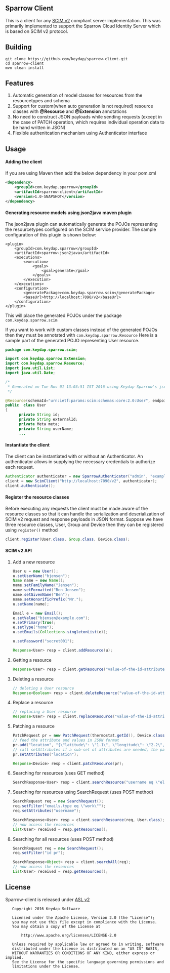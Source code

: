 ## Sparrow Client
This is a client for any [SCIM v2](http://www.simplecloud.info) compliant server implementation.
This was primarily implemented to support the Sparrow Cloud Identity Server which is based on SCIM v2 protocol.

## Building

```
git clone https://github.com/keydap/sparrow-client.git
cd sparrow-client
mvn clean install

```

## Features
1. Automatic generation of model classes for resources from the resourcetypes and schema
2. Support for custom(when auto generation is not required) resource classes with __@Resource__ and
   __@Extension__ annotations
3. No need to construct JSON payloads while sending requests (except in the case of PATCH 
   operation, which requires individual operation data to be  hand written in JSON)
4. Flexible authenitcation mechanism using Authenticator interface
 
## Usage

#### Adding the client 
If you are using Maven then add the below dependency in your pom.xml
```xml
<dependency>
    <groupId>com.keydap.sparrow</groupId>
    <artifactId>sparrow-client</artifactId>
    <version>1.0-SNAPSHOT</version>
</dependency>
```
#### Generating resource models using json2java maven plugin
The json2java plugin can automatically generate the POJOs representing the resourcetypes configured on the
SCIM service provider. The sample configuration of this plugin is shown below:

```
<plugin>
    <groupId>com.keydap.sparrow</groupId>
    <artifactId>sparrow-json2java</artifactId>
    <executions>
        <execution>
            <goals>
                <goal>generate</goal>
            </goals>
        </execution>
    </executions>
    <configuration>
        <generatePackage>com.keydap.sparrow.scim</generatePackage>
        <baseUrl>http://localhost:7090/v2</baseUrl>
    </configuration>
</plugin>
```  
This will place the generated POJOs under the package `com.keydap.sparrow.scim`

If you want to work with custom classes instead of the generated POJOs then they must be annotated with `com.keydap.sparrow.Resource`
Here is a sample part of the generated POJO representing User resource.
```java
package com.keydap.sparrow.scim;

import com.keydap.sparrow.Extension;
import com.keydap.sparrow.Resource;
import java.util.List;
import java.util.Date;

/*
 * Generated on Tue Nov 01 13:03:51 IST 2016 using Keydap Sparrow's json2java plugin 
 */

@Resource(schemaId="urn:ietf:params:scim:schemas:core:2.0:User", endpoint="/Users", desc="User Account")
public  class User
{
      private String id;
      private String externalId;
      private Meta meta;
      private String userName;
      ...
```
#### Instantiate the client
The client can be instantiated with or without an Authenticator. An authenticator allows in supplying the necessary credentials
to authorize each request.
```java
Authenticator authenticator = new SparrowAuthenticator("admin", "example.COM", "secret");
client = new ScimClient("http://localhost:7090/v2", authenticator);
client.authenticate();
```

#### Register the resource classes
Before executing any requests the client must be made aware of the resource classes so that it can handle the serialization and deserialization of SCIM v2 request and response payloads in JSON format.
Suppose we have three resource classes, User, Group and Device then they can be registered using `register()` method
```java
client.register(User.class, Group.class, Device.class);
```

#### SCIM v2 API
1. Add a new resource
    ```java
    User u = new User();
    u.setUserName("bjensen");
    Name name = new Name();
    name.setFamilyName("Jensen");
    name.setFormatted("Ben Jensen");
    name.setGivenName("Ben");
    name.setHonorificPrefix("Mr.");
    u.setName(name);

    Email e = new Email();
    e.setValue("bjensen@example.com");
    e.setPrimary(true);
    e.setType("home");
    u.setEmails(Collections.singletonList(e));

    u.setPassword("secret001");

    Response<User> resp = client.addResource(u);
    ```
2. Getting a resource

    ```java
    Response<User> resp = client.getResource("value-of-the-id-attribute-of-the-resource", User.class)
    ```
3. Deleting a resource

    ```java
    // deleting a User resource 
    Response<Boolean> resp = client.deleteResource("value-of-the-id-attribute-of-the-resource", User.class);
    ```
4. Replace a resource

    ```java
    // replacing a User resource
    Response<User> resp = client.replaceResource("value-of-the-id-attribute-of-the-resource", User.class)
    ```
5. Patching a resource

    ```java
    PatchRequest pr = new PatchRequest(thermostat.getId(), Device.class);
    // feed the attribute and values in JSON format 
    pr.add("location", "{\"latitude\": \"1.1\", \"longitude\": \"2.2\", \"desc\": \"device location\"}");
    // call setAttributes if a sub-set of attributes are needed, the parameter can contain a comma separated attribute names
    pr.setAttributes("location");

    Response<Device> resp = client.patchResource(pr);
    ```
6. Searching for resources (uses GET method)

    ```java
    SearchResponse<User> resp = client.searchResource("username eq \"elecharny\"", User.class);
    ```
7. Searching for resources using SearchRequest (uses POST method)

    ```java
    SearchRequest req = new SearchRequest();
    req.setFilter("emails.type eq \"work\"");
    req.setAttributes("username");

    SearchResponse<User> resp = client.searchResource(req, User.class);
    // now access the resources
    List<User> received = resp.getResources();
    ```
8. Searching for all resources (uses POST method)

    ```java
    SearchRequest req = new SearchRequest();
    req.setFilter("id pr");

    SearchResponse<Object> resp = client.searchAll(req);
    // now access the resources
    List<User> received = resp.getResources();
    ```
    
## License
Sparrow-client is released under [ASL v2](https://github.com/keydap/sparrow-client/blob/master/LICENSE)
```
   Copyright 2016 Keydap Software

   Licensed under the Apache License, Version 2.0 (the "License");
   you may not use this file except in compliance with the License.
   You may obtain a copy of the License at

       http://www.apache.org/licenses/LICENSE-2.0

   Unless required by applicable law or agreed to in writing, software
   distributed under the License is distributed on an "AS IS" BASIS,
   WITHOUT WARRANTIES OR CONDITIONS OF ANY KIND, either express or implied.
   See the License for the specific language governing permissions and
   limitations under the License.
```
